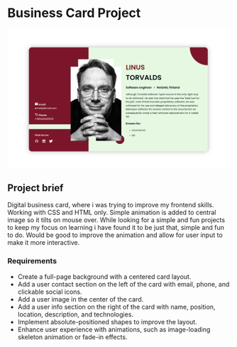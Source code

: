 # Business Card Project

![Business Card Project preview image](project-preview.png)

## Project brief

Digital business card, where i was trying to improve my frontend skills. Working with CSS and HTML only. Simple animation is added to central image so it tilts on mouse over. While looking for a simple and fun projects to keep my focus on learning i have found it to be just that, simple and fun to do. Would be good to improve the animation and allow for user input to make it more interactive.

### Requirements

- Create a full-page background with a centered card layout.
- Add a user contact section on the left of the card with email, phone, and clickable social icons.
- Add a user image in the center of the card.
- Add a user info section on the right of the card with name, position, location, description, and technologies.
- Implement absolute-positioned shapes to improve the layout.
- Enhance user experience with animations, such as image-loading skeleton animation or fade-in effects.
